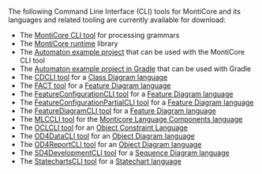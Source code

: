 The following Command Line Interface (CLI) tools for MontiCore and its languages and related tooling are currently available for download:

* The [MontiCore CLI tool](http://www.monticore.de/download/monticore-cli.jar) for processing grammars
* The [MontiCore runtime](www.monticore.de/download/monticore-rt.jar) library
* The [Automaton example project](www.monticore.de/download/aut.tar.gz) that can be used with the MontiCore CLI tool
* The [Automaton example project in Gradle](www.monticore.de/download/Automaton.zip) that can be used with Gradle
* The [CDCLI tool](www.monticore.de/download/CDCLI.jar) for a [Class Diagram language](https://git.rwth-aachen.de/monticore/cd4analysis/cd4analysis)
* The [FACT tool](www.monticore.de/download/FACT.jar) for a [Feature Diagram language](https://git.rwth-aachen.de/monticore/languages/feature-diagram)
* The [FeatureConfigurationCLI tool](www.monticore.de/download/FeatureConfigurationCLI.jar) for a [Feature Diagram language](https://git.rwth-aachen.de/monticore/languages/feature-diagram)
* The [FeatureConfigurationPartialCLI tool](www.monticore.de/download/FeatureConfigurationPartialCLI.jar) for a [Feature Diagram language](https://git.rwth-aachen.de/monticore/languages/feature-diagram)
* The [FeatureDiagramCLI tool](www.monticore.de/download/FeatureDiagramCLI.jar) for a [Feature Diagram language](https://git.rwth-aachen.de/monticore/languages/feature-diagram)
* The [MLCCLI tool](www.monticore.de/download/MLCCLI.jar) for the [Monticore Language Components language](https://git.rwth-aachen.de/monticore/languages/mlc)
* The [OCLCLI tool](www.monticore.de/download/OCLCLI.jar) for an [Object Constraint Language](https://git.rwth-aachen.de/monticore/languages/OCL)
* The [OD4DataCLI tool](www.monticore.de/download/OD4DataCLI.jar) for an [Object Diagram language](https://git.rwth-aachen.de/monticore/languages/od)
* The [OD4ReportCLI tool](www.monticore.de/download/OD4ReportCLI.jar) for an [Object Diagram language](https://git.rwth-aachen.de/monticore/languages/od)
* The [SD4DevelopmentCLI tool](www.monticore.de/download/SD4DevelopmentCLI.jar) for a [Sequence Diagram language](https://git.rwth-aachen.de/monticore/statechart/sd-language)
* The [StatechartsCLI tool](www.monticore.de/download/StatechartsCLI.jar) for a [Statechart language](https://git.rwth-aachen.de/monticore/statechart/sc-language)


